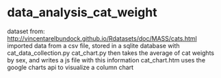 # data_analysis_cat_weight

dataset from: http://vincentarelbundock.github.io/Rdatasets/doc/MASS/cats.html
imported data from a csv file, stored in a sqlite database with cat_data_collection.py
cat_chart.py then takes the average of cat weights by sex, and writes a js file with this information
cat_chart.htm uses the google charts api to visualize a column chart
